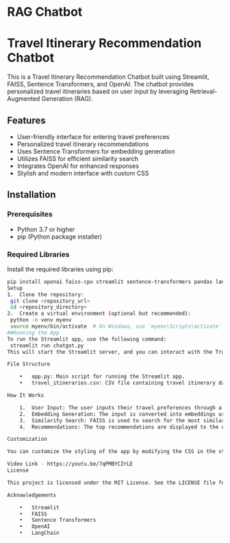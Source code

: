 # RAG Chatbot
# Travel Itinerary Recommendation Chatbot

This is a Travel Itinerary Recommendation Chatbot built using Streamlit, FAISS, Sentence Transformers, and OpenAI. The chatbot provides personalized travel itineraries based on user input by leveraging Retrieval-Augmented Generation (RAG).

## Features

- User-friendly interface for entering travel preferences
- Personalized travel itinerary recommendations
- Uses Sentence Transformers for embedding generation
- Utilizes FAISS for efficient similarity search
- Integrates OpenAI for enhanced responses
- Stylish and modern interface with custom CSS

## Installation

### Prerequisites

- Python 3.7 or higher
- pip (Python package installer)

### Required Libraries

Install the required libraries using pip:

```sh
pip install openai faiss-cpu streamlit sentence-transformers pandas langchain-openai langchain-community
Setup
1.	Clone the repository:
 git clone <repository_url>
 cd <repository_directory>
2.	Create a virtual environment (optional but recommended):
 python -m venv myenv
 source myenv/bin/activate  # On Windows, use `myenv\Scripts\activate`
##Running the App
To run the Streamlit app, use the following command:
 streamlit run chatgot.py
This will start the Streamlit server, and you can interact with the Travel Itinerary Recommendation Chatbot in your web browser.

File Structure

	•	app.py: Main script for running the Streamlit app.
	•	travel_itineraries.csv: CSV file containing travel itinerary data (if not found, mock data will be generated).

How It Works

	1.	User Input: The user inputs their travel preferences through a text box.
	2.	Embedding Generation: The input is converted into embeddings using Sentence Transformers.
	3.	Similarity Search: FAISS is used to search for the most similar itineraries based on the user’s input.
	4.	Recommendations: The top recommendations are displayed to the user, with an emphasis on exact matches and other similar options.

Customization

You can customize the styling of the app by modifying the CSS in the st.markdown section of the app.py file. You can also update the mock data generation prompt to include more specific or different information.

Video Link - https://youtu.be/7qPMBYCZrLE
License

This project is licensed under the MIT License. See the LICENSE file for more details.

Acknowledgements

	•	Streamlit
	•	FAISS
	•	Sentence Transformers
	•	OpenAI
	•	LangChain

